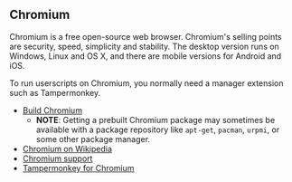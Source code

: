 ## Chromium

Chromium is a free open-source web browser. Chromium's selling points are security, speed, simplicity and stability. The desktop version runs on Windows, Linux and OS X, and there are mobile versions for Android and iOS.

To run userscripts on Chromium, you normally need a manager extension such as Tampermonkey.

* [Build Chromium][chromiumBrowser]
    * **NOTE**: Getting a prebuilt Chromium package may sometimes be available with a package repository like `apt-get`, `pacman`, `urpmi`, or some other package manager.
* [Chromium on Wikipedia][wikipediaChromium]
* [Chromium support][chromiumSupport]
* [Tampermonkey for Chromium][tampermonkeyForChromium]

[githubFavicon]: https://assets-cdn.github.com/favicon.ico
[oujsFavicon]: https://raw.githubusercontent.com/OpenUserJs/OpenUserJS.org/master/public/images/favicon16.png
[chromiumBrowser]: http://dev.chromium.org/Home
[wikipediaChromium]: https://www.wikipedia.org/wiki/Chromium_%28web_browser%29
[chromiumSupport]: https://bugs.chromium.org/p/chromium/issues/list
[tampermonkeyForChromium]: Tampermonkey-for-Chromium
